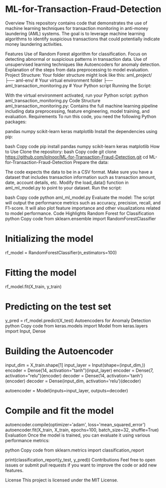 ﻿# ML-for-Transaction-Fraud-Detection
Overview
This repository contains code that demonstrates the use of machine learning techniques for transaction monitoring in anti-money laundering (AML) systems. The goal is to leverage machine learning algorithms to identify suspicious transactions that could potentially indicate money laundering activities.

Features
Use of Random Forest algorithm for classification.
Focus on detecting abnormal or suspicious patterns in transaction data.
Use of unsupervised learning techniques like Autoencoders for anomaly detection.
Explanation of the steps from data preprocessing to model evaluation.
Project Structure: Your folder structure might look like this:
aml_project/
├── aml-env/                 # Your virtual environment folder
├── aml_transaction_monitoring.py   # Your Python script
Running the Script:

With the virtual environment activated, run your Python script: python aml_transaction_monitoring.py
Code Structure
aml_transaction_monitoring.py: Contains the full machine learning pipeline including data preprocessing, feature engineering, model training, and evaluation.
Requirements
To run this code, you need the following Python packages:

pandas
numpy
scikit-learn
keras
matplotlib
Install the dependencies using pip:

bash
Copy code
pip install pandas numpy scikit-learn keras matplotlib
How to Use
Clone the repository:
bash
Copy code
git clone https://github.com/lolnoor/ML-for-Transaction-Fraud-Detection.git
cd ML-for-Transaction-Fraud-Detection
Prepare the data:

The code expects the data to be in a CSV format. Make sure you have a dataset that includes transaction information such as transaction amount, date, account details, etc.
Modify the load_data() function in aml_ml_model.py to point to your dataset.
Run the script:

bash
Copy code
python aml_ml_model.py
Evaluate the model:
The script will output the performance metrics such as accuracy, precision, recall, and F1-score.
It will also plot feature importance and other visualizations related to model performance.
Code Highlights
Random Forest for Classification
python
Copy code
from sklearn.ensemble import RandomForestClassifier

# Initializing the model
rf_model = RandomForestClassifier(n_estimators=100)

# Fitting the model
rf_model.fit(X_train, y_train)

# Predicting on the test set
y_pred = rf_model.predict(X_test)
Autoencoders for Anomaly Detection
python
Copy code
from keras.models import Model
from keras.layers import Input, Dense

# Building the Autoencoder
input_dim = X_train.shape[1]
input_layer = Input(shape=(input_dim,))
encoder = Dense(14, activation="tanh")(input_layer)
encoder = Dense(7, activation="relu")(encoder)
decoder = Dense(14, activation='tanh')(encoder)
decoder = Dense(input_dim, activation='relu')(decoder)

autoencoder = Model(inputs=input_layer, outputs=decoder)

# Compile and fit the model
autoencoder.compile(optimizer='adam', loss='mean_squared_error')
autoencoder.fit(X_train, X_train, epochs=100, batch_size=32, shuffle=True)
Evaluation
Once the model is trained, you can evaluate it using various performance metrics:

python
Copy code
from sklearn.metrics import classification_report

print(classification_report(y_test, y_pred))
Contributions
Feel free to open issues or submit pull requests if you want to improve the code or add new features.

License
This project is licensed under the MIT License. 

